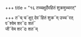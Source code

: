 +++
title = "१६ तच्चक्षुर्देवहितं शुक्रमुच्चरत्"

+++
त᳓च् च᳓क्षुर् देव᳓हितं शुक्र᳓म् उच्च᳓रत्  
प᳓श्येम शर᳓दः शतं᳓  
जी᳓वेम शर᳓दः शत᳓म्